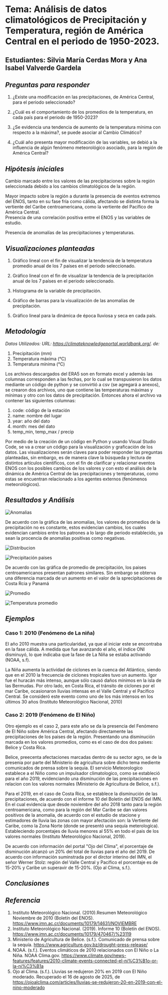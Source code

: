 #  Tema: Análisis de datos climatológicos de Precipitación y Temperatura, región de América Central en el periodo de 1950-2023.   
## Estudiantes: Silvia María Cerdas Mora y Ana Isabel Valverde Gardela  

## *Preguntas para responder*  

1. ¿Existe una modificación en las precipitaciones, de América Central, para el periodo seleccionado? 

2. ¿Cuál es el comportamiento de los promedios de la temperatura, en cada país para el periodo de 1950-2023? 

3. ¿Se evidencia una tendencia de aumento de la temperatura mínima  con respecto a la máxima?, se puede asociar al Cambio Climático? 

4. ¿Cuál año presenta mayor modificación de las variables, se debió a la influencia de algún fenómeno meteorológico asociado, para la región de América Central?

## *Hipótesis iniciales*
Cambio marcado entre los valores de las precipitaciones sobre la región seleccionada debido a los cambios climatológicos de la región. 
  
Mayor impacto sobre la región a durante la presencia de eventos extremos del ENOS, tanto en su fase fría como cálida, afectando se distinta forma la vertiente del Caribe centroamericana, como la vertiente del Pacífico de América Central.  
Presencia de una correlación positiva entre el ENOS y las variables de estudio.  

Presencia de anomalías de las precipitaciones y temperaturas. 

## *Visualizaciones planteadas*   

1. Gráfico lineal con el fin de visualizar la tendencia de la temperatura promedio anual de los 7 países en el periodo seleccionado.  

2. Gráfico lineal con el fin de visualizar la tendencia de la precipitación anual de los 7 países en el periodo seleccionado. 

3. Histograma de la variable de precipitación. 

4. Gráfico de barras para la visualización de las anomalías de precipitación. 

5. Gráfico lineal para la dinámica de época lluviosa y seca en cada país.


## *Metodología* 
*Datos Utilizados: URL: https://climateknowledgeportal.worldbank.org/. de:*

1. Precipitación (mm) 
2. Temperatura máxima (°C) 
3. Temperatura mínima (°C)

Los archivos descargados del ERA5 son en formato excel y además las columnas corresponden a las fechas, por lo cual se transpusieron los datos mediante un código de python y se convirtió a csv (se agregará a anexos), se crearon dos archivos, uno que contiene las temperaturas máximas y mínimas y otro con los datos de precipitación. Entonces ahora el archivo va contener las siguientes columnas:
1. code: código de la estación
2. name: nombre del lugar
3. year: año del dato
4. month: mes del dato
5. temp_min, temp_max / precip

Por medio de la creación de un código en Python y usando Visual Studio Code, se va a crear un código para la visualización y graficación de los datos. Las visualizaciones serán claves para poder responder las preguntas planteadas, sin embargo, es de manera clave la búsqueda y lectura de distintos artículos científicos, con el fin de clarificar y relacionar eventos ENOS con los posibles cambios de los valores y con esto el análisis de la dinámica de América Central de las precipitaciones y temperaturas, como estas se encuentran relacionado a los agentes externos (fenómenos meteorológicos). 

## *Resultados y Análisis*

![Anomalias](Imagenes/Anomalias_precipitacion.png)

De acuerdo con la gráfica de las anomalias, los valores de promedios de la precipitación no es constante, estos evidencian cambios, los cuales evidencian cambios entre los patrones a lo largo dle periodo establecido, ya sean la procencia de anomalías positivas como negativas. 

![Distribucion](Imagenes/Distribuciones_climaticas.png)

![Precipitación paises](Imagenes/Precipitación_promedio_paises.png)

De acuerdo con las gráfica de promedio de precipitación, los paises centroamericanos presentan patrones similares. Sin embargo se obterva una diferencia marcada de un aumento en el valor de la sprecipitaciones de Costa Rcia y Panamá

![Promedio](Imagenes/Promedios_tempertura_paises.png)

![Temperatura promedio](Imagenes/Temperatura_Promedio.png)


## *Ejemplos*
### Caso 1: 2010 (Fenómeno de La niña)
El año 2010 muestra una particularidad, ya que al iniciar este se encontraba en la fase cálida. A medida que fue avanzando el año, el índice ONI disminuyó, lo que indicaba que la fase de La Niña se estaba activando (NOAA, s.f).

La Niña aumenta la actividad de ciclones en la cuenca del Atlántico, siendo que en el 2010 la frecuencia de ciclones tropicales tuvo un aumento. Igor fue el huracán más intenso, aunque sólo causó daños mínimos en la isla de las Bermudas. Por otro lado, en Costa Rica, el tránsito de ciclones por el mar Caribe, ocasionaron lluvias intensas en el Valle Central y el Pacífico Central. Se consideró este evento como uno de los más intensos en los últimos 30 años (Instituto Meteorológico Nacional, 2010) 


### Caso 2: 2019 (Fenómeno de El Niño)
Otro ejemplo es el caso 2,  para este año se da la presencia del Fenómeno de El Niño sobre América Central, afectando directamente las precipitaciones de los paises de la región. Presentando una disminución marcada en los valores promedios, como es el caso de dos dos paises: Belice y Costa Rica.

Belice, preecenta afectaciones marcadas dentro de su sector agro, se de la presenia por parte del Ministerio de agricultura sobre dicho tema mediente comunicados de prensa sobre la sequia. 
El servicio Meteorologíco  establece a el Niño como un impulsador climatologico, como se estableció para el año 2019, evidenciando una disminución de las precipitaciones en relacion con los valores normales (Ministerio de Agricultura de Belice, s.f.).

Para el 2019, en el caso de Costa Rica, se establece la disminución de las precipitaciones, de acuerdo con el informe 10 del Boletín del ENOS del IMN.
En el cual evidencia que desde noviembre del año 2018 tanto para la región centroamericana, como para la región del Mar Caribe se dan valores positivos de la anomalia, de acuerdo con el estudio de stacione y estimadores de lluvia las zonas con mayor afectación son: la Vertiente del Caribe, como la Zona Norte (donde se presentó una sequía meterologíca). Estableciendo porcentajes de lluvia menores al 55% en todo el pais de los valores normales (Instituto Meteorológico Nacional, 2019).

De acuerdo con información del portal "Ojo del Clima", el porcentaje  de disminución alcanzó un 20% del total de lluvias para el año del 2019. De acuerdo con información suminstrada por el dirctor interino del IMN, el señor Werner Stolz: región del Valle Central y Pacífico el porcentaje es de 15-20% y Caribe un superavir de 15-20%.
(Ojo al Clima, s.f.).

## *Conclusiones*

## *Referencia*
1. Instituto Meteorológico Nacional. (2010).Resumen Meteorológico Noviembre de 2010 (Boletín del ENOS). https://www.imn.ac.cr/documents/10179/14631/NOVIEMBRE
2. Instituto Meteorológico Nacional. (2019). Informe 10 (Boletín del ENOS). https://www.imn.ac.cr/documents/10179/470467/%23119
3. Ministerio de Agricultura de Belice. (s.f.). Comunicado de prensa sobre la sequía. https://www.agriculture.gov.bz/drought-press-release/
4. NOAA. (s.f.). Eventos climáticos de 2010 relacionados con El Niño o La Niña. NOAA Clima.gov. https://www.climate.gov/news-features/features/2010-climate-events-connected-el-ni%C3%B1o-or-la-ni%C3%B1a
5. Ojo al Clima. (s.f.). Lluvias se redujeron 20% en 2019 con El Niño moderado. Recuperado el 16 de agosto de 2025, de https://ojoalclima.com/articles/lluvias-se-redujeron-20-en-2019-con-el-nino-moderado


